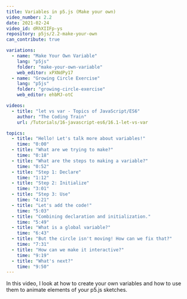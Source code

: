 ```yaml
---
title: Variables in p5.js (Make your own)
video_number: 2.2
date: 2021-02-24
video_id: dRhXIIFp-ys
repository: p5js/2.2-make-your-own
can_contribute: true

variations:
  - name: "Make Your Own Variable"
    lang: "p5js"
    folder: "make-your-own-variable"
    web_editor: xPXNdPy17
  - name: "Growing Circle Exercise"
    lang: "p5js"
    folder: "growing-circle-exercise"
    web_editor: ehbMJ-otC

videos:
  - title: "let vs var - Topics of JavaScript/ES6"
    author: "The Coding Train"
    url: /Tutorials/16-javascript-es6/16.1-let-vs-var

topics:
  - title: "Hello! Let's talk more about variables!"
    time: "0:00"
  - title: "What are we trying to make?"
    time: "0:18"
  - title: "What are the steps to making a variable?"
    time: "0:52"
  - title: "Step 1: Declare"
    time: "1:12"
  - title: "Step 2: Initialize"
    time: "3:01"
  - title: "Step 3: Use"
    time: "4:21"
  - title: "Let's add the code!"
    time: "5:03"
  - title: "Combining declaration and initialization."
    time: "5:49"
  - title: "What is a global variable?"
    time: "6:43"
  - title: "But the circle isn't moving! How can we fix that?"
    time: "7:31"
  - title: "How can we make it interactive?"
    time: "9:19"
  - title: "What's next?"
    time: "9:50"
---
```


In this video, I look at how to create your own variables and how to use them to animate elements of your p5.js sketches.
